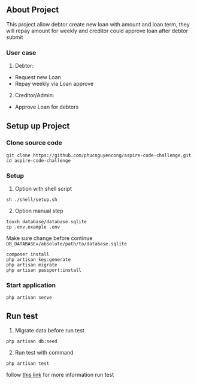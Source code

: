 ## About Project
This project allow debtor create new loan with amount and loan term, 
they will repay amount for weekly and creditor could approve loan after
debtor submit
### User case
1. Debtor:
- Request new Loan
- Repay weekly via Loan approve
2. Creditor/Admin:
- Approve Loan for debtors

## Setup up Project

### Clone source code
```shell
git clone https://github.com/phucnguyencong/aspire-code-challenge.git
cd aspire-code-challenge
```

### Setup 
1. Option with shell script
```shell
sh ./shell/setup.sh
```

2. Option manual step
```shell
touch database/database.sqlite
cp .env.example .env
```
Make sure change before continue
```DB_DATABASE=/absolute/path/to/database.sqlite```

```shell
composer install
php artisan key:generate
php artisan migrate
php artisan passport:install
```

### Start application
```shell
php artisan serve
```

## Run test
1. Migrate data before run test
```shell
php artisan db:seed
```
2. Run test with command
```shell
php artisan test
```
follow [this link](https://laravel.com/docs/8.x/testing) for more information run test
